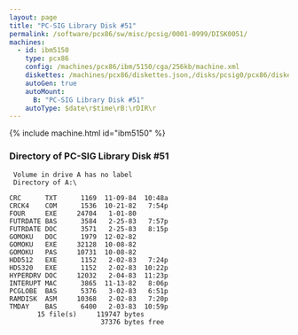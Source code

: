 ```yaml
---
layout: page
title: "PC-SIG Library Disk #51"
permalink: /software/pcx86/sw/misc/pcsig/0001-0999/DISK0051/
machines:
  - id: ibm5150
    type: pcx86
    config: /machines/pcx86/ibm/5150/cga/256kb/machine.xml
    diskettes: /machines/pcx86/diskettes.json,/disks/pcsig0/pcx86/diskettes.json
    autoGen: true
    autoMount:
      B: "PC-SIG Library Disk #51"
    autoType: $date\r$time\rB:\rDIR\r
---
```


{% include machine.html id="ibm5150" %}

### Directory of PC-SIG Library Disk #51

     Volume in drive A has no label
     Directory of A:\

    CRC      TXT      1169  11-09-84  10:48a
    CRCK4    COM      1536  10-21-82   7:54p
    FOUR     EXE     24704   1-01-80
    FUTRDATE BAS      3584   2-25-83   7:57p
    FUTRDATE DOC      3571   2-25-83   8:15p
    GOMOKU   DOC      1979  12-02-82
    GOMOKU   EXE     32128  10-08-82
    GOMOKU   PAS     10731  10-08-82
    HDD512   EXE      1152   2-02-83   7:24p
    HDS320   EXE      1152   2-02-83  10:22p
    HYPERDRV DOC     12032   2-04-83  11:23p
    INTERUPT MAC      3865  11-13-82   8:06p
    PCGLOBE  BAS      5376   3-02-83   6:51p
    RAMDISK  ASM     10368   2-02-83   7:20p
    TMDAY    BAS      6400   2-03-83  10:59p
           15 file(s)     119747 bytes
                           37376 bytes free
